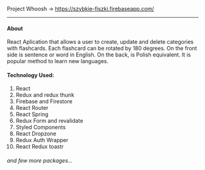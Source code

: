 Project Whoosh -> https://szybkie-fiszki.firebaseapp.com/
__________________________________________________

#### About 

React Aplication that allows a user to create, update and delete categories with flashcards. 
Each flashcard can be rotated by 180 degrees.
On the front side is sentence or word in English. On the back, is Polish equivalent.
It is popular method to learn new languages.

#### Technology Used: 

1) React
2) Redux and redux thunk
3) Firebase and Firestore
4) React Router
5) React Spring 
6) Redux Form and revalidate
7) Styled Components
8) React Dropzone
9) Redux Auth Wrapper
10) React Redux toastr
###### and few more packages...
